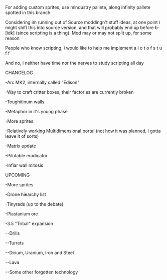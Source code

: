 
For adding custom sprites, use mindustry pallete, along infinity pallete spotted in this branch

Considering im running out of Source moddingn't stuff ideas, at one point i might shift this into source version, and that will probably end up before b-[idk] (since scripting is a thing). Mod may or may not split up, for some reason

People who know scripting, i would like to help me implement a l o t o f s t u f f

 And no, i neither have time nor the nerves to study scripting all day

CHANGELOG
 
 -Arc MK2, internally called "Edison"
 
 -Way to craft critter boxes, their factories are currently broken

-Toughitinum walls

-Metaphor in it's young phase

-More sprites

-Relatively working Multidimensional portal (not how it was planned, i gotta leave it of sorts)

-Matrix update

-Pilotable eradicator

-Infiar wall mitosis

UPCOMING

-More sprites

-Drone hiearchy list

-Tinyrads (up to the debate)

-Plastanium ore

-3.5 "Tribal" expansion

--Drills

--Turrets

--Dirium, Uranium, Iron and Steel

--Lava

--Some other forgotten technology
